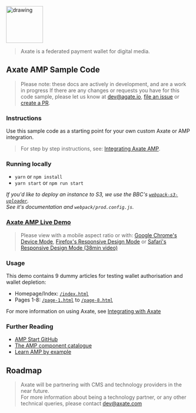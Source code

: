 <img src="https://axate-amp.s3.eu-west-2.amazonaws.com/images/logo-axate-dark-transparent.svg" alt="drawing" alt="Axate" width="100" />

> Axate is a federated payment wallet for digital media.




## Axate AMP Sample Code

> Please note: these docs are actively in development, and are a work in progress
> If there are any changes or requests you have for this code sample, please let us know at dev@agate.io, [file an issue](https://github.com/AgateHQ/axate-amp-sample-code/issues/new) or [create a PR](https://github.com/AgateHQ/axate-amp-sample-code/compare).  

### Instructions

Use this sample code as a starting point for your own custom Axate or AMP integration.


> For step by step instructions, see: [Integrating Axate AMP](https://github.com/AgateHQ/axate-developer-docs/blob/master/docs/amp/readme.md).  


### Running locally

* `yarn` or `npm install`
* `yarn start` or `npm run start`

_If you'd like to deploy an instance to S3, we use the BBC's [`webpack-s3-uploader`](https://github.com/bbc/webpack-s3-uploader).  
See it's documentation and `webpack/prod.config.js`._


### [Axate AMP Live Demo](https://axate-amp.s3.eu-west-2.amazonaws.com/index.html)

> Please view with a mobile aspect ratio or with: [Google Chrome's Device Mode](https://developers.google.com/web/tools/chrome-devtools/device-mode/), [Firefox's Responsive Design Mode](https://developer.mozilla.org/en-US/docs/Tools/Responsive_Design_Mode) or [Safari's Responsive Design Mode (38min video)](https://developer.apple.com/videos/play/wwdc2015/505/)



### Usage

This demo contains 9 dummy articles for testing wallet authorisation and wallet depletion:

* Homepage/Index: [`/index.html`](https://axate-amp.s3.eu-west-2.amazonaws.com/index.html)
* Pages 1-8: [`/page-1.html`](https://axate-amp.s3.eu-west-2.amazonaws.com/index.html) to [`/page-8.html`](https://axate-amp.s3.eu-west-2.amazonaws.com/index.html)

For more information on using Axate, see [Integrating with Axate](https://github.com/AgateHQ/axate-developer-docs/blob/master/docs/readme.md)



### Further Reading

* [AMP Start GitHub](https://github.com/ampproject/ampstart)
* [The AMP component catalogue](https://amp.dev/documentation/components/)
* [Learn AMP by example](https://amp.dev/documentation/examples/)



## Roadmap

> Axate will be partnering with CMS and technology providers in the near future.<br />
> For more information about being a technology partner, or any other technical queries, please contact <a href="mailto:dev@axate.com?subject=Integrate with Axate">dev@axate.com</a>
